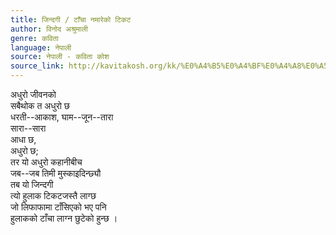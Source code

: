 ```yaml
---
title: जिन्दगी / टाँचा नमारेको टिकट
author: विनोद अश्रुमाली
genre: कविता
language: नेपाली
source: नेपाली - कविता कोश
source_link: http://kavitakosh.org/kk/%E0%A4%B5%E0%A4%BF%E0%A4%A8%E0%A5%8B%E0%A4%A6_%E0%A4%85%E0%A4%B6%E0%A5%8D%E0%A4%B0%E0%A5%81%E0%A4%AE%E0%A4%BE%E0%A4%B2%E0%A5%80
---
```


अधुरो जीवनको  
सबैथोक त अधुरो छ  
धरती--आकाश, घाम--जून--तारा  
सारा--सारा  
आधा छ,  
अधुरो छ;  
तर यो अधुरो कहानीबीच  
जब--जब तिमी मुस्काइदिन्छ्यौ  
तब यो जिन्दगी  
त्यो हुलाक टिकटजस्तै लाग्छ  
जो लिफाफामा टाँसिएको भए पनि  
हुलाकको टाँचा लाग्न छुटेको हुन्छ ।
